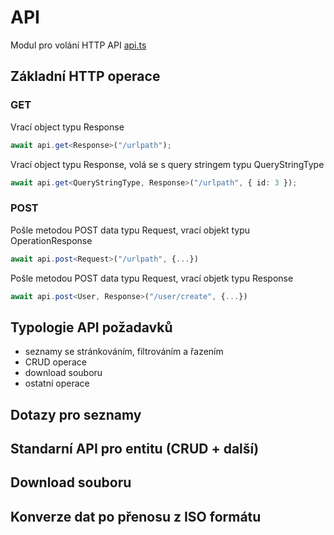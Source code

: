 API
===

Modul pro volání HTTP API [api.ts](/src/api.ts)


Základní HTTP operace
---------------------

### GET

Vrací object typu Response
```ts
await api.get<Response>("/urlpath");
```

Vrací object typu Response, volá se s query stringem typu QueryStringType
```ts
await api.get<QueryStringType, Response>("/urlpath", { id: 3 });
```

### POST

Pošle metodou POST data typu Request, vrací objekt typu OperationResponse
```ts
await api.post<Request>("/urlpath", {...})
```

Pošle metodou POST data typu Request, vrací objetk typu Response
```ts
await api.post<User, Response>("/user/create", {...})
```


Typologie API požadavků
-----------------------

- seznamy se stránkováním, filtrováním a řazením
- CRUD operace
- download souboru
- ostatní operace

Dotazy pro seznamy
------------------

Standarní API pro entitu (CRUD + další)
---------------------------------------

Download souboru
----------------

Konverze dat po přenosu z ISO formátu
-------------------------------------